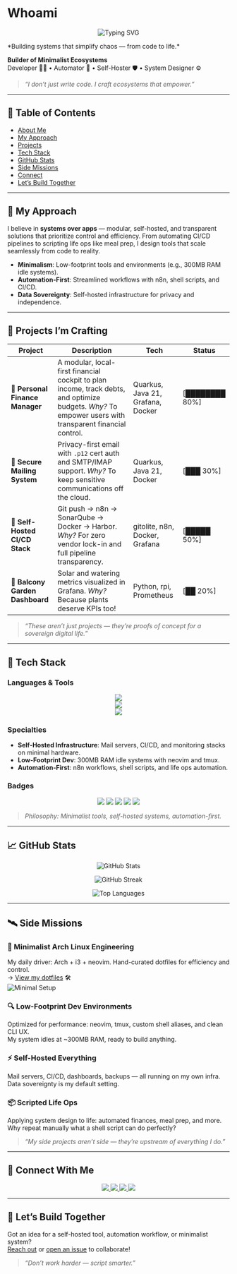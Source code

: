 #  Whoami
<p align="center">
  <img src="https://readme-typing-svg.demolab.com?font=Bitcount+Prop+Single&size=32&pause=200&color=006B3F&vCenter=true&width=635&lines=%24+whoami;Houssem%20%27Jackie%27%20Mekhelbi;echo+%22Architect+of+Code+%26+Life%22" alt="Typing SVG" />
</p>
*Building systems that simplify chaos — from code to life.*

**Builder of Minimalist Ecosystems**  
Developer 🧑‍💻 • Automator 🔁 • Self-Hoster 🛡️ • System Designer ⚙️  

> _“I don’t just write code. I craft ecosystems that empower.”_


---

## 📑 Table of Contents
- [About Me](#-Whoami)
- [My Approach](#-my-approach)
- [Projects](#-projects-im-crafting)
- [Tech Stack](#-tech-stack)
- [GitHub Stats](#-github-stats)
- [Side Missions](#-Side-Missions)
- [Connect](#-connect-with-me)
- [Let’s Build Together](#-lets-build-together)

---

## 🧠 My Approach
I believe in **systems over apps** — modular, self-hosted, and transparent solutions that prioritize control and efficiency. From automating CI/CD pipelines to scripting life ops like meal prep, I design tools that scale seamlessly from code to reality.

- **Minimalism**: Low-footprint tools and environments (e.g., 300MB RAM idle systems).
- **Automation-First**: Streamlined workflows with n8n, shell scripts, and CI/CD.
- **Data Sovereignty**: Self-hosted infrastructure for privacy and independence.

---

## 🚀 Projects I’m Crafting

| Project | Description | Tech | Status |
|---------|-------------|------|--------|
| 🧮 **Personal Finance Manager** | A modular, local-first financial cockpit to plan income, track debts, and optimize budgets. *Why?* To empower users with transparent financial control. | Quarkus, Java 21, Grafana, Docker | [████████ 80%] |
| 🔐 **Secure Mailing System** | Privacy-first email with `.p12` cert auth and SMTP/IMAP support. *Why?* To keep sensitive communications off the cloud. | Quarkus, Java 21, Docker | [███ 30%] |
| 🔁 **Self-Hosted CI/CD Stack** | Git push → n8n → SonarQube → Docker → Harbor. *Why?* For zero vendor lock-in and full pipeline transparency. | gitolite, n8n, Docker, Grafana | [█████ 50%] |
| 🌿 **Balcony Garden Dashboard** | Solar and watering metrics visualized in Grafana. *Why?* Because plants deserve KPIs too! | Python, rpi, Prometheus | [██ 20%] |

> _“These aren’t just projects — they’re proofs of concept for a sovereign digital life.”_  


---

## 🧰 Tech Stack

### Languages & Tools
<p align="center">
  <img src="https://skillicons.dev/icons?i=java,grafana,spring,arch&perline=8" />
  <br/>
  <img src="https://skillicons.dev/icons?i=python,bash,docker,linux,raspberrypi&perline=8" />
  <br/>
  <img src="https://skillicons.dev/icons?i=vim,idea,git,github,postgres&perline=8" />
</p>

### Specialties
- **Self-Hosted Infrastructure**: Mail servers, CI/CD, and monitoring stacks on minimal hardware.
- **Low-Footprint Dev**: 300MB RAM idle systems with neovim and tmux.
- **Automation-First**: n8n workflows, shell scripts, and life ops automation.

### Badges
<p align="center">
  <img src="https://img.shields.io/badge/Automation-n8n-orange?style=flat&logo=n8n&logoColor=white" />
  <img src="https://img.shields.io/badge/Monitoring-Grafana-ff9a00?style=flat&logo=grafana&logoColor=white" />
  <img src="https://img.shields.io/badge/Monitoring-Prometheus-orange?style=flat&logo=prometheus&logoColor=white" />
  <img src="https://img.shields.io/badge/DevOps-Harbor-2496ed?style=flat&logo=docker&logoColor=white" />
  <img src="https://img.shields.io/badge/Philosophy-Data%20Sovereignty-2E3440?style=flat&logo=lock&logoColor=white" />
</p>

> _Philosophy: Minimalist tools, self-hosted systems, automation-first._

---

## 📈 GitHub Stats

<p align="center">
  <img src="https://github-readme-stats.vercel.app/api?username=houssemMekhelbi&show_icons=true&theme=tokyonight" alt="GitHub Stats" />
</p>

<p align="center">
  <img src="https://nirzak-streak-stats.vercel.app/?user=houssemMekhelbi&theme=dark&hide_border=true" alt="GitHub Streak" />
</p>

<p align="center">
  <img src="https://github-readme-stats.vercel.app/api/top-langs/?username=houssemMekhelbi&layout=compact&theme=tokyonight" alt="Top Languages" />
</p>

---

## 🛰️ Side Missions

### 🐧 Minimalist Arch Linux Engineering
My daily driver: Arch + i3 + neovim. Hand-curated dotfiles for efficiency and control.  
→ [View my dotfiles](https://github.com/houssemMekhelbi/dotfiles) 🛠️  
![Minimal Setup](https://github.com/houssemMekhelbi/dotfiles/raw/main/screenshot.png)

### 🔍 Low-Footprint Dev Environments
Optimized for performance: neovim, tmux, custom shell aliases, and clean CLI UX.  
My system idles at ~300MB RAM, ready to build anything.

### ⚡ Self-Hosted Everything
Mail servers, CI/CD, dashboards, backups — all running on my own infra.  
Data sovereignty is my default setting.

### 📦 Scripted Life Ops
Applying system design to life: automated finances, meal prep, and more.  
Why repeat manually what a shell script can do perfectly?

> _“My side projects aren’t side — they’re upstream of everything I do.”_

---

## 🤝 Connect With Me

<p align="center">
  <a href="mailto:contact@houssemmekhelbi.com">
    <img src="https://img.shields.io/badge/Email-Contact%20Me-D14836?style=for-the-badge&logo=gmail&logoColor=white" />
  </a>
  <a href="https://github.com/houssemMekhelbi" target="_blank">
    <img src="https://img.shields.io/badge/GitHub-@houssemMekhelbi-181717?style=for-the-badge&logo=github&logoColor=white" />
  </a>
  <a href="https://houssemmekhelbi.com" target="_blank">
    <img src="https://img.shields.io/badge/Portfolio-houssemmekhelbi.com-0A66C2?style=for-the-badge&logo=internetarchive&logoColor=white" />
  </a>
  <a href="https://linkedin.com/in/houssemMekhelbi" target="_blank">
    <img src="https://img.shields.io/badge/LinkedIn-Connect-blue?style=for-the-badge&logo=linkedin&logoColor=white" />
  </a>
</p>

---

## 🌟 Let’s Build Together
Got an idea for a self-hosted tool, automation workflow, or minimalist system?  
[Reach out](mailto:houssem@example.com) or [open an issue](https://github.com/houssemMekhelbi/portfolio/issues) to collaborate!

> _“Don’t work harder — script smarter.”_
